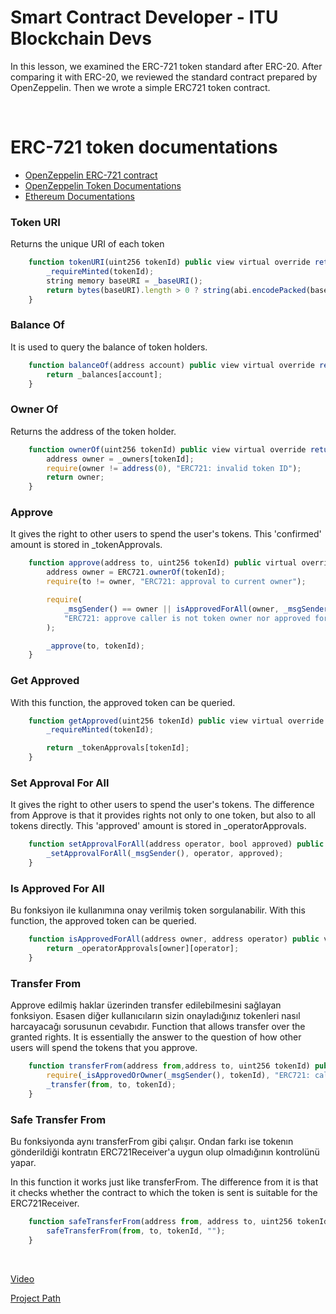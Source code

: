 # Smart Contract Developer  - ITU Blockchain Devs

In this lesson, we examined the ERC-721 token standard after ERC-20. After comparing it with ERC-20, we reviewed the standard contract prepared by OpenZeppelin. Then we wrote a simple ERC721 token contract.

<br/>

# ERC-721 token documentations

* [OpenZeppelin ERC-721 contract](https://github.com/OpenZeppelin/openzeppelin-contracts/tree/master/contracts/token/ERC721)
* [OpenZeppelin Token Documentations](https://docs.openzeppelin.com/contracts/4.x/tokens)
* [Ethereum Documentations](https://ethereum.org/en/developers/docs/standards/tokens/)





### Token URI
Returns the unique URI of each token
``` javascript
    function tokenURI(uint256 tokenId) public view virtual override returns (string memory) {
        _requireMinted(tokenId);
        string memory baseURI = _baseURI();
        return bytes(baseURI).length > 0 ? string(abi.encodePacked(baseURI, tokenId.toString())) : "";
    }
```


### Balance Of
It is used to query the balance of token holders.
``` javascript
    function balanceOf(address account) public view virtual override returns (uint256) {
        return _balances[account];
    }
```

### Owner Of
Returns the address of the token holder.

``` javascript
    function ownerOf(uint256 tokenId) public view virtual override returns (address) {
        address owner = _owners[tokenId];
        require(owner != address(0), "ERC721: invalid token ID");
        return owner;
    }
```


### Approve
It gives the right to other users to spend the user's tokens. This 'confirmed' amount is stored in _tokenApprovals.

``` javascript
    function approve(address to, uint256 tokenId) public virtual override {
        address owner = ERC721.ownerOf(tokenId);
        require(to != owner, "ERC721: approval to current owner");

        require(
            _msgSender() == owner || isApprovedForAll(owner, _msgSender()),
            "ERC721: approve caller is not token owner nor approved for all"
        );

        _approve(to, tokenId);
    }
```

### Get Approved
With this function, the approved token can be queried.

``` javascript
    function getApproved(uint256 tokenId) public view virtual override returns (address) {
        _requireMinted(tokenId);

        return _tokenApprovals[tokenId];
    }
```

### Set Approval For All
It gives the right to other users to spend the user's tokens. The difference from Approve is that it provides rights not only to one token, but also to all tokens directly. This 'approved' amount is stored in _operatorApprovals.

``` javascript
    function setApprovalForAll(address operator, bool approved) public virtual override {
        _setApprovalForAll(_msgSender(), operator, approved);
    }
```

### Is Approved For All
Bu fonksiyon ile kullanımına onay verilmiş token sorgulanabilir.
With this function, the approved token can be queried.

``` javascript
    function isApprovedForAll(address owner, address operator) public view virtual override returns (bool) {
        return _operatorApprovals[owner][operator];
    }
```

### Transfer From
Approve edilmiş haklar üzerinden transfer edilebilmesini sağlayan fonksiyon. Esasen diğer kullanıcıların sizin onayladığınız tokenleri nasıl harcayacağı sorusunun cevabıdır.
Function that allows transfer over the granted rights. It is essentially the answer to the question of how other users will spend the tokens that you approve.

``` javascript
    function transferFrom(address from,address to, uint256 tokenId) public virtual override {
        require(_isApprovedOrOwner(_msgSender(), tokenId), "ERC721: caller is not token owner nor approved");
        _transfer(from, to, tokenId);
    }
```


### Safe Transfer From
Bu fonksiyonda aynı transferFrom gibi çalışır. Ondan farkı ise tokenın gönderildiği kontratın ERC721Receiver'a uygun olup olmadığının kontrolünü yapar.

In this function it works just like transferFrom. The difference from it is that it checks whether the contract to which the token is sent is suitable for the ERC721Receiver.

``` javascript
    function safeTransferFrom(address from, address to, uint256 tokenId) public virtual override {
        safeTransferFrom(from, to, tokenId, "");
    }
```
<br/>

[Video ](https://www.youtube.com/watch?v=zf4orRramo4)

[Project Path](./ERC-721)
